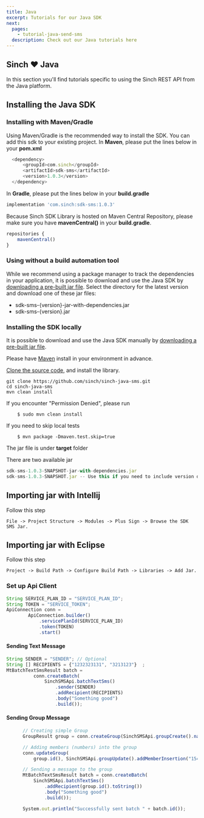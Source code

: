 ```yaml
---
title: Java
excerpt: Tutorials for our Java SDK
next:
  pages:
    - tutorial-java-send-sms
  description: Check out our Java tutorials here
---
```

## Sinch ❤ Java

In this section you'll find tutorials specific to using the Sinch REST API from the Java platform.

## Installing the Java SDK

### Installing with Maven/Gradle

Using Maven/Gradle is the recommended way to install the SDK. You can add this sdk to your existing project.
In **Maven**, please put the lines below in your **pom.xml**

```javascript
  <dependency>
      <groupId>com.sinch</groupId>
      <artifactId>sdk-sms</artifactId>
      <version>1.0.3</version>
  </dependency>
```

In **Gradle**, please put the lines below in your **build.gradle**

```javascript
implementation 'com.sinch:sdk-sms:1.0.3'
```

Because Sinch SDK Library is hosted on Maven Central Repository, please make sure you have **mavenCentral()** in your **build.gradle**.

```javascript
repositories {
    mavenCentral()
}
```

### Using without a build automation tool

While we recommend using a package manager to track the dependencies in your application, it is possible to download and use the Java SDK by [downloading a pre-built jar file](https://repo1.maven.org/maven2/com/sinch/sdk-sms/). Select the directory for the latest version and download one of these jar files:

- sdk-sms-{version}-jar-with-dependencies.jar  
- sdk-sms-{version}.jar


### Installing the SDK locally

It is possible to download and use the Java SDK manually by [downloading a pre-built jar file](https://repo1.maven.org/maven2/com/sinch/sdk-sms/).

Please have [Maven](http://maven.apache.org/download.html) install in your environment in advance.

[Clone the source code](https://github.com/sinch/sinch-java-sms), and install the library. 

```shell
git clone https://github.com/sinch/sinch-java-sms.git
cd sinch-java-sms    
mvn clean install
```

If you encounter "Permission Denied", please run 

```shell
    $ sudo mvn clean install
```

If you need to skip local tests

```shell
    $ mvn package -Dmaven.test.skip=true
```
The jar file is under **target** folder 

There are two available jar

```javascript
sdk-sms-1.0.3-SNAPSHOT-jar-with-dependencies.jar 
sdk-sms-1.0.3-SNAPSHOT.jar -- Use this if you need to include version dependencies on your own.
```

## Importing jar with Intellij

Follow this step

```
File -> Project Structure -> Modules -> Plus Sign -> Browse the SDK SMS Jar.
```

## Importing jar with Eclipse

Follow this step

```
Project -> Build Path -> Configure Build Path -> Libraries -> Add Jar.
```


### Set up Api Client

```javascript
String SERVICE_PLAN_ID = "SERVICE_PLAN_ID";
String TOKEN = "SERVICE_TOKEN";
ApiConnection conn =
        ApiConnection.builder()
            .servicePlanId(SERVICE_PLAN_ID)
            .token(TOKEN)
            .start()
```

#### Sending Text Message

```javascript
String SENDER = "SENDER"; // Optional
String [] RECIPIENTS = {"1232323131", "3213123"}  ;
MtBatchTextSmsResult batch =
          conn.createBatch(
              SinchSMSApi.batchTextSms()
                  .sender(SENDER)
                  .addRecipient(RECIPIENTS)
                  .body("Something good")
                  .build());
```
#### Sending Group Message

```javascript
      // Creating simple Group
      GroupResult group = conn.createGroup(SinchSMSApi.groupCreate().name("Subscriber").build());

      // Adding members (numbers) into the group
      conn.updateGroup(
          group.id(), SinchSMSApi.groupUpdate().addMemberInsertion("15418888", "323232").build());

      // Sending a message to the group
      MtBatchTextSmsResult batch = conn.createBatch(
          SinchSMSApi.batchTextSms()
              .addRecipient(group.id().toString())
              .body("Something good")
              .build());

      System.out.println("Successfully sent batch " + batch.id());
```


